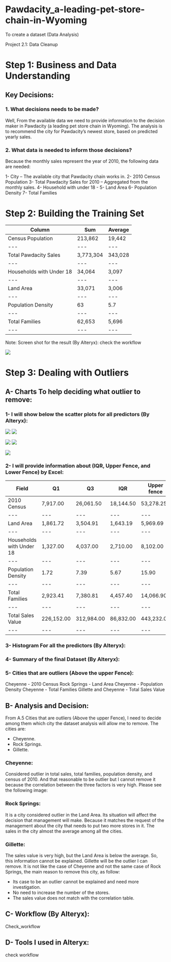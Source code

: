 # Pawdacity_a-leading-pet-store-chain-in-Wyoming
To create a dataset (Data Analysis)

Project 2.1: Data Cleanup


# Step 1: Business and Data Understanding


## Key Decisions:

### 1.	What decisions needs to be made?

Well, From the available data we need to provide information to the decision maker in Pawdacity (a leading pet store chain in Wyoming). The analysis is to recommend the city for Pawdacity’s newest store, based on predicted yearly sales.

### 2.	What data is needed to inform those decisions?

Because the monthly sales represent the year of 2010, the following data are needed:

1-	City – The available city that Pawdacity chain works in.
2-	2010 Census Population
3-	Total Pawdacity Sales for 2010 – Aggregated from the monthly sales.
4-	Household with under 18 - 
5-	Land Area
6-	Population Density
7-	Total Families

# Step 2: Building the Training Set

Column|	Sum|	Average
| --- | --- | --- |
Census Population|	213,862|	19,442
| --- | --- | --- |
Total Pawdacity Sales|	3,773,304|	343,028
| --- | --- | --- |
Households with Under 18|	34,064|	3,097
| --- | --- | --- |
Land Area|	33,071|	3,006
| --- | --- | --- |
Population Density|	63|	5.7
| --- | --- | --- |
Total Families|	62,653|	5,696
| --- | --- | --- |


Note: Screen shot for the result (By Alteryx): check the workflow

![](images/averages_screen_shot.png)

 
# Step 3: Dealing with Outliers


## A-	Charts To help deciding what outlier to remove:

### 1-	I will show below the scatter plots for all predictors (By Alteryx):


![](images/chart1.png)
![](images/chart2.png)

![](images/chart3.png)
![](images/chart4.png)

![](images/chart5.png)



### 2-	I will provide information about (IQR, Upper Fence, and Lower Fence) by Excel:

Field | Q1 | Q3	| IQR	| Upper fence	| Lower fence
| --- | --- | --- | --- | --- | --- |
2010 Census	| 7,917.00 | 26,061.50 | 18,144.50 | 53,278.25 | (19,299.75)
| --- | --- | --- | --- | --- | --- |
Land Area | 1,861.72 | 3,504.91 | 1,643.19 | 5,969.69 | (603.06)
| --- | --- | --- | --- | --- | --- |
Households with Under 18	| 1,327.00 | 4,037.00 | 2,710.00 | 8,102.00 | (2,738.00)
| --- | --- | --- | --- | --- | --- |
Population Density | 1.72 | 7.39 | 5.67 | 15.90 | (6.79)
| --- | --- | --- | --- | --- | --- |
Total Families | 2,923.41 | 7,380.81 | 4,457.40 | 14,066.90 | (3,762.68)
| --- | --- | --- | --- | --- | --- |
Total Sales Value | 226,152.00 | 312,984.00 | 86,832.00 | 443,232.00 | 95,904.00 
| --- | --- | --- | --- | --- | --- |


### 3-	Histogram For all the predictors (By Alteryx):

 


### 4-	Summary of the final Dataset (By Alteryx):

 


### 5-	Cities that are outliers (Above the upper Fence):

Cheyenne - 2010 Census
Rock Springs - Land Area
Cheyenne - Population Density
Cheyenne - Total Families
Gillette and Cheyenne - Total Sales Value



## B-	Analysis and Decision:

From A.5 Cities that are outliers (Above the upper Fence), I need to decide among them which city the dataset analysis will allow me to remove. The cities are:

-	Cheyenne.
-	Rock Springs.
-	Gillette.


### Cheyenne:

Considered outlier in total sales, total families, population density, and census of 2010.
And that reasonable to be outlier but I cannot remove it because the correlation between the three factors is very high. Please see the following image:

 


### Rock Springs:

It is a city considered outlier in the Land Area. Its situation will affect the decision that management will make. Because it matches the request of the management about the city that needs to put two more stores in it. The sales in the city almost the average among all the cities. 


### Gillette:

The sales value is very high, but the Land Area is below the average. So, this information cannot be explained. Gillette will be the outlier I can remove. It is not like the case of Cheyenne and not the same case of Rock Springs, the main reason to remove this city, as follow:

-	Its case to be an outlier cannot be explained and need more investigation.
-	No need to increase the number of the stores.
-	The sales value does not match with the correlation table.

## C-	 Workflow (By Alteryx):


Check_workflow
 
## D-	Tools I used in Alteryx:

 
check workflow

